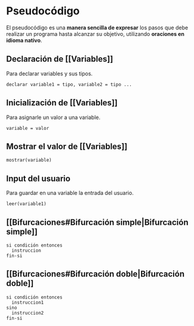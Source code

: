 # Pseudocódigo

El pseudocódigo es una **manera sencilla de expresar** los pasos que debe realizar un programa hasta alcanzar su objetivo, utilizando **oraciones en idioma nativo**.

## Declaración de [[Variables]]

Para declarar variables y sus tipos.

```
declarar variable1 = tipo, variable2 = tipo ...
```

## Inicialización de [[Variables]]

Para asignarle un valor a una variable.

```
variable = valor
```

## Mostrar el valor de [[Variables]]

```
mostrar(variable)
```

## Input del usuario

Para guardar en una variable la entrada del usuario.

```
leer(variable1)
```

## [[Bifurcaciones#Bifurcación simple|Bifurcación simple]]

```
si condición entonces
  instruccion
fin-si
```

## [[Bifurcaciones#Bifurcación doble|Bifurcación doble]]

```
si condición entonces
  instruccion1
sino
  instruccion2
fin-si
```
